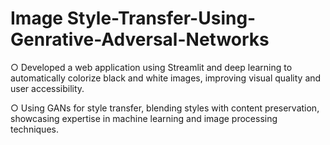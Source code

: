 # Image Style-Transfer-Using-Genrative-Adversal-Networks


○ Developed a web application using Streamlit and deep learning to automatically colorize black and white images, improving visual quality and user accessibility.

○	Using GANs for style transfer, blending styles with content preservation, showcasing expertise in machine learning and image processing techniques.
